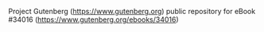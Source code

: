 Project Gutenberg (https://www.gutenberg.org) public repository for eBook #34016 (https://www.gutenberg.org/ebooks/34016)
